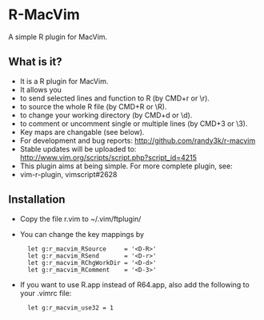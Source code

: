 # R-MacVim
A simple R plugin for MacVim.

## What is it?
- It is a R plugin for MacVim.
- It allows you
 - to send selected lines and function to R (by CMD+r or \r).
 - to source the whole R file (by CMD+R or \R). 
 - to change your working directory (by CMD+d or \d).
 - to comment or uncomment single or multiple lines (by CMD+3 or \3).
- Key maps are changable (see below).
- For development and bug reports:
 http://github.com/randy3k/r-macvim
- Stable updates will be uploaded to:
 http://www.vim.org/scripts/script.php?script_id=4215
- This plugin aims at being simple. 
For more complete plugin, see:
 - vim-r-plugin, vimscript#2628

## Installation
- Copy the file r.vim to ~/.vim/ftplugin/
- You can change the key mappings by

        let g:r_macvim_RSource     = '<D-R>'
        let g:r_macvim_RSend       = '<D-r>'
        let g:r_macvim_RChgWorkDir = '<D-d>'
        let g:r_macvim_RComment    = '<D-3>'

- If you want to use R.app instead of R64.app, also add the following to your .vimrc file:

        let g:r_macvim_use32 = 1
